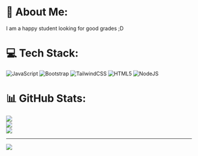 # 💫 About Me:
I am a happy student looking for good grades ;D


# 💻 Tech Stack:
![JavaScript](https://img.shields.io/badge/javascript-%23323330.svg?style=for-the-badge&logo=javascript&logoColor=%23F7DF1E) ![Bootstrap](https://img.shields.io/badge/bootstrap-%23563D7C.svg?style=for-the-badge&logo=bootstrap&logoColor=white) ![TailwindCSS](https://img.shields.io/badge/tailwindcss-%2338B2AC.svg?style=for-the-badge&logo=tailwind-css&logoColor=white) ![HTML5](https://img.shields.io/badge/html5-%23E34F26.svg?style=for-the-badge&logo=html5&logoColor=white) ![NodeJS](https://img.shields.io/badge/node.js-6DA55F?style=for-the-badge&logo=node.js&logoColor=white)
# 📊 GitHub Stats:
![](https://github-readme-stats.vercel.app/api?username=davidvergara03&theme=dark&hide_border=false&include_all_commits=false&count_private=false)<br/>
![](https://github-readme-streak-stats.herokuapp.com/?user=davidvergara03&theme=dark&hide_border=false)<br/>
![](https://github-readme-stats.vercel.app/api/top-langs/?username=davidvergara03&theme=dark&hide_border=false&include_all_commits=false&count_private=false&layout=compact)

---
[![](https://visitcount.itsvg.in/api?id=davidvergara03&icon=0&color=0)](https://visitcount.itsvg.in)

<!-- Proudly created with GPRM ( https://gprm.itsvg.in ) -->
